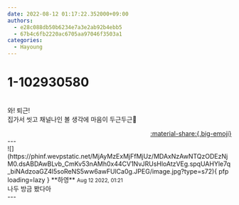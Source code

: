 ```yaml
---
date: 2022-08-12 01:17:22.352000+09:00
authors:
  - e28c088db50b6234e7a3e2ab92b4ebb5
  - 67b4c6fb2220ac6705aa97046f3503a1
categories:
  - Hayoung
---
```


# 1-102930580

<div class="post-container" markdown="1">
<div class="content-container md-sidebar__scrollwrap" markdown="1">

<br>와! 퇴근!<br>집가서 씻고 채널나인 볼 생각에 마음이 두근두근🫠

</div>
</div>

<div style="text-align: right;" markdown="1">
<a href="https://weverse.io/fromis9/fanpost/1-102930580" style="text-align: right;">:material-share:{.big-emoji}</a>
</div>
---

<div class="comments-container md-sidebar__scrollwrap" markdown="1">
<div class="comment" markdown="1">
<div class='id-container' markdown="1">
![](https://phinf.wevpstatic.net/MjAyMzExMjFfMjUz/MDAxNzAwNTQzODEzNjM0.dsABDAwBLvb_CmKv53nAMh0x44CV1NvJRUsHloAtzVEg.spqUAHYle7q_biNAdzoaGZ4l5soReNS5ww6awFUlCa0g.JPEG/image.jpg?type=s72){ pfp loading=lazy }
**<span class="artist">하영</span>** <small>Aug 12 2022, 01:21</small><br>
</div>
<div class='comment-body' markdown="1">
나두 방금 봤다아
</div>
</div>
</div>
---
